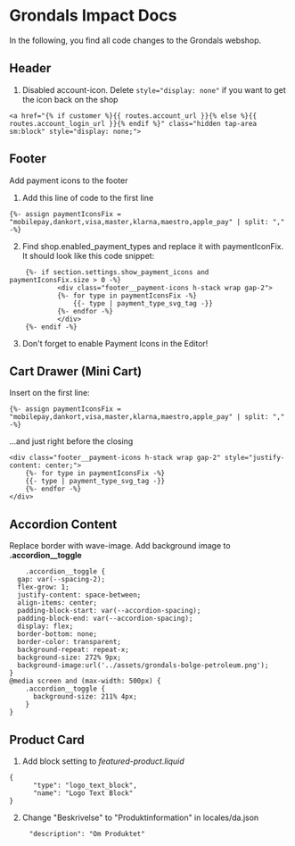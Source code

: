 # Grondals Impact Docs

In the following, you find all code changes to the Grondals webshop.

## Header
1. Disabled account-icon. Delete ```style="display: none"``` if you want to get the icon back on the shop

```
<a href="{% if customer %}{{ routes.account_url }}{% else %}{{ routes.account_login_url }}{% endif %}" class="hidden tap-area sm:block" style="display: none;">
```
## Footer

Add payment icons to the footer

1. Add this line of code to the first line

```
{%- assign paymentIconsFix = "mobilepay,dankort,visa,master,klarna,maestro,apple_pay" | split: "," -%}
```

2. Find shop.enabled_payment_types and replace it with paymentIconFix. It should look like this code snippet:

````
    {%- if section.settings.show_payment_icons and paymentIconsFix.size > 0 -%}
            <div class="footer__payment-icons h-stack wrap gap-2">
            {%- for type in paymentIconsFix -%}
                {{- type | payment_type_svg_tag -}}
            {%- endfor -%}
            </div>
    {%- endif -%}
````

3. Don't forget to enable Payment Icons in the Editor!

## Cart Drawer (Mini Cart)
Insert on the first line:
```
{%- assign paymentIconsFix = "mobilepay,dankort,visa,master,klarna,maestro,apple_pay" | split: "," -%}
```

...and just right before the closing </div>

```
<div class="footer__payment-icons h-stack wrap gap-2" style="justify-content: center;">
    {%- for type in paymentIconsFix -%}
    {{- type | payment_type_svg_tag -}}
    {%- endfor -%}
</div>  
```
## Accordion Content 
Replace border with wave-image. Add background image to **.accordion__toggle** 

````
    .accordion__toggle {
  gap: var(--spacing-2);
  flex-grow: 1;
  justify-content: space-between;
  align-items: center;
  padding-block-start: var(--accordion-spacing);
  padding-block-end: var(--accordion-spacing);
  display: flex;
  border-bottom: none;
  border-color: transparent;
  background-repeat: repeat-x;
  background-size: 272% 9px;
  background-image:url('../assets/grondals-bolge-petroleum.png');
}
@media screen and (max-width: 500px) {
    .accordion__toggle {
      background-size: 211% 4px;
    }
}
````
## Product Card
1. Add block setting to *featured-product.liquid*

```
{
      "type": "logo_text_block",
      "name": "Logo Text Block"
}
```
2. Change "Beskrivelse" to "Produktinformation" in locales/da.json
````
     "description": "Om Produktet"
````